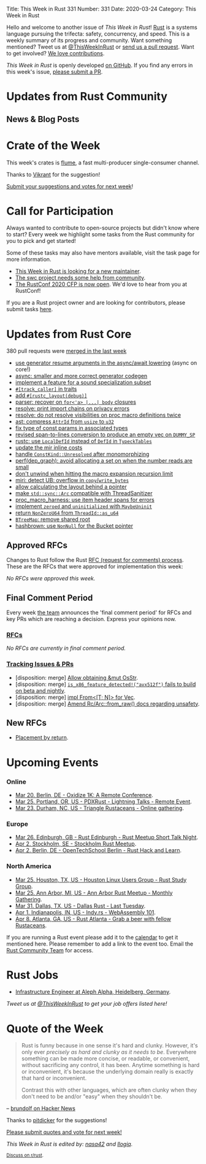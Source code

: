 Title: This Week in Rust 331
Number: 331
Date: 2020-03-24
Category: This Week in Rust

Hello and welcome to another issue of *This Week in Rust*!
[Rust](http://rust-lang.org) is a systems language pursuing the trifecta: safety, concurrency, and speed.
This is a weekly summary of its progress and community.
Want something mentioned? Tweet us at [@ThisWeekInRust](https://twitter.com/ThisWeekInRust) or [send us a pull request](https://github.com/cmr/this-week-in-rust).
Want to get involved? [We love contributions](https://github.com/rust-lang/rust/blob/master/CONTRIBUTING.md).

*This Week in Rust* is openly developed [on GitHub](https://github.com/cmr/this-week-in-rust).
If you find any errors in this week's issue, [please submit a PR](https://github.com/cmr/this-week-in-rust/pulls).

# Updates from Rust Community

## News & Blog Posts

# Crate of the Week

This week's crates is [flume](https://github.com/zesterer/flume), a fast multi-producer single-consumer channel.

Thanks to [Vikrant](https://users.rust-lang.org/t/crate-of-the-week/2704/741) for the suggestion!

[Submit your suggestions and votes for next week][submit_crate]!

[submit_crate]: https://users.rust-lang.org/t/crate-of-the-week/2704

# Call for Participation

Always wanted to contribute to open-source projects but didn't know where to start?
Every week we highlight some tasks from the Rust community for you to pick and get started!

Some of these tasks may also have mentors available, visit the task page for more information.

* [This Week in Rust is looking for a new maintainer](https://blog.rust-lang.org/inside-rust/2020/03/13/twir-new-lead.html).
* [The swc project needs some help from community](https://swc-project.github.io/blog/2020/03/16/roadmap-and-call-for-help).
* [The RustConf 2020 CFP is now open](https://cfp.rustconf.com/events/rustconf-2020). We'd love to hear from you at RustConf!

If you are a Rust project owner and are looking for contributors, please submit tasks [here][guidelines].

[guidelines]: https://users.rust-lang.org/t/twir-call-for-participation/4821

# Updates from Rust Core

380 pull requests were [merged in the last week][merged]

[merged]: https://github.com/search?q=is%3Apr+org%3Arust-lang+is%3Amerged+merged%3A2020-03-16..2020-03-23

* [use generator resume arguments in the async/await lowering](https://github.com/rust-lang/rust/pull/69033) (async on core!)
* [async: smaller and more correct generator codegen](https://github.com/rust-lang/rust/pull/69814)
* [implement a feature for a sound specialization subset](https://github.com/rust-lang/rust/pull/68970)
* [`#[track_caller]` in traits](https://github.com/rust-lang/rust/pull/69251)
* [add `#[rustc_layout(debug)]`](https://github.com/rust-lang/rust/pull/69901)
* [parser: recover on `for<'a> |...| body` closures](https://github.com/rust-lang/rust/pull/70209)
* [resolve: print import chains on privacy errors](https://github.com/rust-lang/rust/pull/69811)
* [resolve: do not resolve visibilities on proc macro definitions twice](https://github.com/rust-lang/rust/pull/70233)
* [ast: compress `AttrId` from `usize` to `u32`](https://github.com/rust-lang/rust/pull/70215)
* [fix type of const params in associated types](https://github.com/rust-lang/rust/pull/70223)
* [revised span-to-lines conversion to produce an empty vec on `DUMMY_SP`](https://github.com/rust-lang/rust/pull/70199)
* [rustc: use `LocalDefId` instead of `DefId` in `TypeckTables`](https://github.com/rust-lang/rust/pull/70119)
* [update the mir inline costs](https://github.com/rust-lang/rust/pull/69934)
* [handle `ConstKind::Unresolved` after monomorphizing](https://github.com/rust-lang/rust/pull/70249)
* [perf(dep_graph): avoid allocating a set on when the number reads are small](https://github.com/rust-lang/rust/pull/69778)
* [don't unwind when hitting the macro expansion recursion limit](https://github.com/rust-lang/rust/pull/69497)
* [miri: detect UB: overflow in `copy`/`write_bytes`](https://github.com/rust-lang/miri/pull/1248)
* [allow calculating the layout behind a pointer](https://github.com/rust-lang/rust/pull/69079)
* [make `std::sync::Arc` compatible with ThreadSanitizer](https://github.com/rust-lang/rust/pull/65097)
* [proc_macro_harness: use item header spans for errors](https://github.com/rust-lang/rust/pull/70266)
* [implement `zeroed` and `uninitialized` with `MaybeUninit`](https://github.com/rust-lang/rust/pull/69922)
* [return `NonZeroU64` from `ThreadId::as_u64`](https://github.com/rust-lang/rust/pull/70240)
* [`BTreeMap`: remove shared root](https://github.com/rust-lang/rust/pull/70111)
* [hashbrown: use `NonNull` for the Bucket pointer](https://github.com/rust-lang/hashbrown/pull/148)

## Approved RFCs

Changes to Rust follow the Rust [RFC (request for comments) process](https://github.com/rust-lang/rfcs#rust-rfcs). These
are the RFCs that were approved for implementation this week:

*No RFCs were approved this week.*

## Final Comment Period

Every week [the team](https://www.rust-lang.org/team.html) announces the
'final comment period' for RFCs and key PRs which are reaching a
decision. Express your opinions now.

### [RFCs](https://github.com/rust-lang/rfcs/labels/final-comment-period)

*No RFCs are currently in final comment period.*

### [Tracking Issues & PRs](https://github.com/rust-lang/rust/labels/final-comment-period)

* [disposition: merge] [Allow obtaining &mut OsStr](https://github.com/rust-lang/rust/pull/70048).
* [disposition: merge] [`is_x86_feature_detected!("avx512f")` fails to build on beta and nightly](https://github.com/rust-lang/rust/issues/68905).
* [disposition: merge] [impl From<[T; N]> for Vec<T>](https://github.com/rust-lang/rust/pull/68692).
* [disposition: merge] [Amend Rc/Arc::from_raw() docs regarding unsafety](https://github.com/rust-lang/rust/pull/68099).

## New RFCs

* [Placement by return](https://github.com/rust-lang/rfcs/pull/2884).

# Upcoming Events

### Online

* [Mar 20. Berlin, DE - Oxidize 1K: A Remote Conference](https://oxidizeconf.com/oxidize-1k/).
* [Mar 25. Portland, OR, US - PDXRust - Lightning Talks - Remote Event](https://www.meetup.com/PDXRust/events/269447550/).
* [Mar 23. Durham, NC, US - Triangle Rustaceans - Online gathering](https://www.meetup.com/triangle-rustaceans/events/mfglwpybcfbfc/).

### Europe

* [Mar 26. Edinburgh, GB - Rust Edinburgh - Rust Meetup Short Talk Night](https://www.meetup.com/rust-edi/events/267810816).
* [Apr  2. Stockholm, SE - Stockholm Rust Meetup](https://www.goto10.se/evenemang/stockholm-rust-meetup/).
* [Apr  2. Berlin, DE - OpenTechSchool Berlin - Rust Hack and Learn](https://www.meetup.com/opentechschool-berlin/events/gztznrybcgbdb/).

### North America

* [Mar 25. Houston, TX, US - Houston Linux Users Group - Rust Study Group](https://www.facebook.com/events/469382520642102).
* [Mar 25. Ann Arbor, MI, US - Ann Arbor Rust Meetup - Monthly Gathering](https://www.meetup.com/Ann-Arbor-Rust-Meetup/events/zdfscrybcfbhc/).
* [Mar 31. Dallas, TX, US - Dallas Rust - Last Tuesday](https://www.meetup.com/Dallas-Rust/events/zfgwzmybcfbpc/).
* [Apr  1. Indianapolis, IN, US - Indy.rs - WebAssembly 101](https://www.meetup.com/indyrs/events/dtqwprybcgbcb/).
* [Apr  8. Atlanta, GA, US - Rust Atlanta - Grab a beer with fellow Rustaceans](https://www.meetup.com/Rust-ATL/events/qxqdgrybcgblb/).

If you are running a Rust event please add it to the [calendar] to get
it mentioned here. Please remember to add a link to the event too.
Email the [Rust Community Team][community] for access.

[calendar]: https://www.google.com/calendar/embed?src=apd9vmbc22egenmtu5l6c5jbfc%40group.calendar.google.com
[community]: mailto:community-team@rust-lang.org

# Rust Jobs

* [Infrastructure Engineer at Aleph Alpha, Heidelberg, Germany](https://aleph-alpha.de/sw_engineer.html?language=de).

*Tweet us at [@ThisWeekInRust](https://twitter.com/ThisWeekInRust) to get your job offers listed here!*

# Quote of the Week

> Rust is funny because in one sense it's hard and clunky. However, it's only ever *precisely as hard and clunky as it needs to be*. Everywhere something can be made more concise, or readable, or convenient, without sacrificing any control, it has been. Anytime something is hard or inconvenient, it's because the underlying domain really is exactly that hard or inconvenient.
>
> Contrast this with other languages, which are often clunky when they don't need to be and/or "easy" when they shouldn't be.

– [brundolf on Hacker News](https://news.ycombinator.com/item?id=22609082)

Thanks to [pitdicker](https://users.rust-lang.org/t/twir-quote-of-the-week/328/837) for the suggestions!

[Please submit quotes and vote for next week!](https://users.rust-lang.org/t/twir-quote-of-the-week/328)

*This Week in Rust is edited by: [nasa42](https://github.com/nasa42) and [llogiq](https://github.com/llogiq).*

<small>[Discuss on r/rust]().</small>

